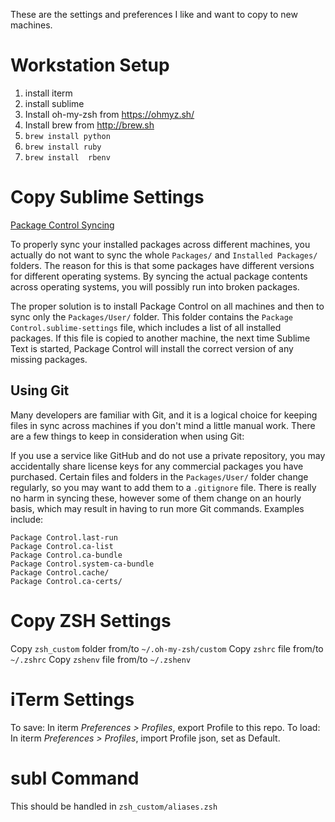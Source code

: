 These are the settings and preferences I like and want to copy to new machines.

# Workstation Setup

  1. install iterm
  2. install sublime
  3. Install oh-my-zsh from https://ohmyz.sh/
  4. Install brew from http://brew.sh
  5. `brew install python`
  6. `brew install ruby`
  7. `brew install  rbenv`



# Copy Sublime Settings

[Package Control Syncing](https://packagecontrol.io/docs/syncing)

To properly sync your installed packages across different machines, you actually do not want to sync the whole `Packages/` and `Installed Packages/` folders. The reason for this is that some packages have different versions for different operating systems. By syncing the actual package contents across operating systems, you will possibly run into broken packages.

The proper solution is to install Package Control on all machines and then to sync only the `Packages/User/` folder. This folder contains the `Package Control.sublime-settings` file, which includes a list of all installed packages. If this file is copied to another machine, the next time Sublime Text is started, Package Control will install the correct version of any missing packages.

## Using Git

Many developers are familiar with Git, and it is a logical choice for keeping files in sync across machines if you don't mind a little manual work. There are a few things to keep in consideration when using Git:

If you use a service like GitHub and do not use a private repository, you may accidentally share license keys for any commercial packages you have purchased.
Certain files and folders in the `Packages/User/` folder change regularly, so you may want to add them to a `.gitignore` file. There is really no harm in syncing these, however some of them change on an hourly basis, which may result in having to run more Git commands. Examples include:

```
Package Control.last-run
Package Control.ca-list
Package Control.ca-bundle
Package Control.system-ca-bundle
Package Control.cache/
Package Control.ca-certs/
```

# Copy ZSH Settings

Copy `zsh_custom` folder from/to `~/.oh-my-zsh/custom`
Copy `zshrc` file from/to `~/.zshrc`
Copy `zshenv` file from/to `~/.zshenv`

# iTerm Settings

To save: In iterm _Preferences > Profiles_, export Profile to this repo.
To load: In iterm _Preferences > Profiles_, import Profile json, set as Default.

# subl Command

This should be handled in `zsh_custom/aliases.zsh`
